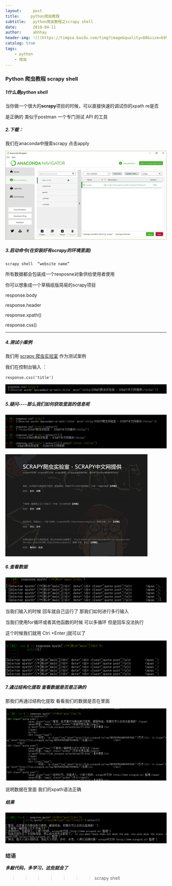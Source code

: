 ```yaml
---
layout:     post
title:     python爬虫教程
subtitle:   python爬虫教程之scrapy shell
date:       2019-04-11
author:     abhhay
header-img: ![](https://timgsa.baidu.com/timg?image&quality=80&size=b9999_10000&sec=1555330650430&di=43a8d19d02a7392b76ba5af28113aa3a&imgtype=jpg&src=http%3A%2F%2Fimg2.imgtn.bdimg.com%2Fit%2Fu%3D1921959847%2C2447635451%26fm%3D214%26gp%3D0.jpg)
catalog: true
tags:
    - python
    - 爬虫
---
```



### Python 爬虫教程 scrapy shell

##### 1什么是python shell

​	当你做一个很大的**scrapy**项目的时候，可以直接快速的调试你的xpath re是否

是正确的  类似于postman 一个专门测试 API 的工具

##### 2.下载：

我们在anaconda中搜索scrapy  点击apply

![](/img/scrapy01.png)

##### 3.启动命令(在安装好有scrapy的环境里面)

`scrapy shell  “website name”`

所有数据都会包装成一个resposne对象供给使用者使用

你可以想象成一个草稿纸版简易的scrapy项目

response.body

response.header

response.xpath()

response.css()

----

##### 4.测试小案例

我们用 [scrapy 爬虫实验室](http://lab.scrapyd.cn) 作为测试案例

我们在控制台输入 ：

`response.css('title')`

![](/img/scrapy02.png)

##### 5.疑问----那么我们如何获取里面的信息呢

![](/img/scrapy03.png)

![](/img/scrapy04.png)

##### 6.查看数据

![](/img/scrapy05.png)

当我们输入的时候  回车就自己运行了 那我们如何进行多行输入

当我们使用for循环或者其他函数的时候  可以多循环 但是回车没法执行

这个时候我们就用 Ctri +Enter j就可以了

![](/img/scrapy06.png)

#####  7.通过结构化提取 查看数据是否是正确的

那我们再通过结构化提取 看看我们的数据是否在里面

![](/img/scrapy07.png)

说明数据在里面 我们的xpath语法正确

##### 结果

![](/img/scrapy08.png)

### 结语

***多敲代码，多学习，这些就会了***
>>>>>>> scrapy shell
